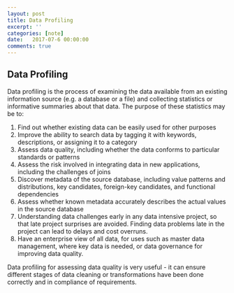 ```yaml
---
layout: post
title: Data Profiling
excerpt: ''
categories: [note]
date:   2017-07-6 00:00:00
comments: true
---
```


## Data Profiling

Data profiling is the process of examining the data available from an existing information source (e.g. a database or a file) and collecting statistics or informative summaries about that data. The purpose of these statistics may be to:

1. Find out whether existing data can be easily used for other purposes
2. Improve the ability to search data by tagging it with keywords, descriptions, or assigning it to a category
3. Assess data quality, including whether the data conforms to particular standards or patterns
4. Assess the risk involved in integrating data in new applications, including the challenges of joins
5. Discover metadata of the source database, including value patterns and distributions, key candidates, foreign-key candidates, and functional dependencies
6. Assess whether known metadata accurately describes the actual values in the source database
7. Understanding data challenges early in any data intensive project, so that late project surprises are avoided. Finding data problems late in the project can lead to delays and cost overruns.
8. Have an enterprise view of all data, for uses such as master data management, where key data is needed, or data governance for improving data quality.

Data profiling for assessing data quality is very useful - it can ensure different stages of data cleaning or transformations have been done correctly and in compliance of requirements.
